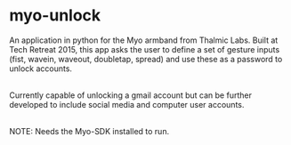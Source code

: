 # myo-unlock
An application in python for the Myo armband from Thalmic Labs. Built at Tech Retreat 2015, this app asks the user to define a set of gesture inputs (fist, wavein, waveout, doubletap, spread) and use these as a password to unlock accounts. <br/>
</br>

Currently capable of unlocking a gmail account but can be further developed to include social media and computer user accounts. 
<br/>
<br/>

NOTE: Needs the Myo-SDK installed to run. 
